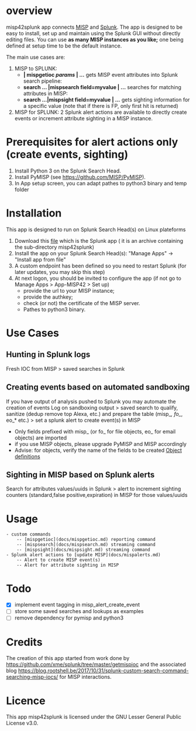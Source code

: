 # overview
misp42splunk app connects [MISP](http://www.misp-project.org/) and [Splunk](www.splunk.com).
The app is designed to be easy to install, set up and maintain using the Splunk GUI without directly editing files.
You can use **as many MISP instances as you like;** one being defined at setup time to be the default instance.

The main use cases are:
1. MISP to SPLUNK:
	- **| mispgetioc _params_ | ...** gets MISP event attributes into Splunk search pipeline: 
	- **search ... |mispsearch field=myvalue | ...** searches for matching attributes in MISP: 
	- **search ...|mispsight field=myvalue | ...** gets sighting information for a specific value (note that if there is FP, only first hit is returned)
2. MISP for SPLUNK: 2 Splunk alert actions are available to directly create events or increment attribute sighting in a MISP instance. 

# Prerequisites for alert actions only (create events, sighting)
1. Install Python 3 on the Splunk Search Head.
2. Install PyMISP (see https://github.com/MISP/PyMISP).
3. In App setup screen, you can adapt pathes to python3 binary and temp folder

# Installation
This app is designed to run on Splunk Search Head(s) on Linux plateforms
1. Download this [file](misp42splunk.tar.gz) which is the Splunk app ( it is an archive containing the sub-directory misp42splunk)
3. Install the app on your Splunk Search Head(s): "Manage Apps" -> "Install app from file"
4. A custom endpoint has been defined so you need to restart Splunk (for later updates, you may skip this step)
5. At next logon, you should be invited to configure the app (if not go to Manage Apps > App-MISP42 > Set up) 
    - provide the url to your MISP instance;
    - provide the authkey;
    - check (or not) the certificate of the MISP server.
    - Pathes to python3 binary.

# Use Cases

## Hunting in Splunk logs
Fresh IOC from MISP > saved searches in Splunk 

## Creating events based on automated sandboxing
If you have output of analysis pushed to Splunk you may automate the creation of events
Log on sandboxing output > saved search to qualify, sanitize (dedup remove top Alexa, etc.) and prepare the table (misp_*, fo_*, eo_* etc.) > set a splunk alert to create event(s) in MISP
* Only fields prefixed with misp_ (or fo_ for file objects, eo_ for email objects) are imported
* if you use MISP objects, please upgrade PyMISP and MISP accordingly
* Advise: for objects, verify the name of the fields to be created [Object definitions](https://github.com/MISP/misp-objects/tree/master/objects)

## Sighting in MISP based on Splunk alerts
Search for attributes values/uuids in Splunk > alert to increment sighting counters (standard,false positive,expiration) in MISP for those values/uuids 

# Usage
    - custom commands
        -- [mispgetioc](docs/mispgetioc.md) reporting command
        -- [mispsearch](docs/mispsearch.md) streaming command
        -- [mispsight](docs/mispsight.md) streaming command
    - Splunk alert actions to [update MISP](docs/mispalerts.md)
        -- Alert to create MISP event(s)
        -- Alert for attribute sighting in MISP

# Todo
- [X] implement event tagging in misp_alert_create_event
- [ ] store some saved searches and lookups as examples
- [ ] remove dependency for pymisp and python3

# Credits
The creation of this app started from work done by https://github.com/xme/splunk/tree/master/getmispioc and the associated blog https://blog.rootshell.be/2017/10/31/splunk-custom-search-command-searching-misp-iocs/ for MISP interactions.

# Licence
This app misp42splunk is licensed under the GNU Lesser General Public License v3.0.
